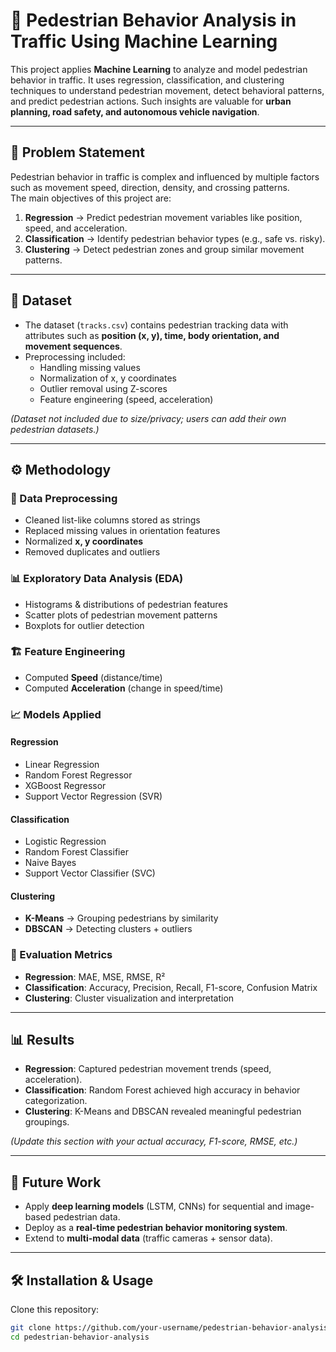 # 🚶 Pedestrian Behavior Analysis in Traffic Using Machine Learning

This project applies **Machine Learning** to analyze and model pedestrian behavior in traffic. It uses regression, classification, and clustering techniques to understand pedestrian movement, detect behavioral patterns, and predict pedestrian actions. Such insights are valuable for **urban planning, road safety, and autonomous vehicle navigation**.

---

## 📌 Problem Statement
Pedestrian behavior in traffic is complex and influenced by multiple factors such as movement speed, direction, density, and crossing patterns.  
The main objectives of this project are:
1. **Regression** → Predict pedestrian movement variables like position, speed, and acceleration.  
2. **Classification** → Identify pedestrian behavior types (e.g., safe vs. risky).  
3. **Clustering** → Detect pedestrian zones and group similar movement patterns.  

---

## 📂 Dataset
- The dataset (`tracks.csv`) contains pedestrian tracking data with attributes such as **position (x, y), time, body orientation, and movement sequences**.  
- Preprocessing included:  
  - Handling missing values  
  - Normalization of x, y coordinates  
  - Outlier removal using Z-scores  
  - Feature engineering (speed, acceleration)  

*(Dataset not included due to size/privacy; users can add their own pedestrian datasets.)*

---

## ⚙️ Methodology

### 🔧 Data Preprocessing
- Cleaned list-like columns stored as strings  
- Replaced missing values in orientation features  
- Normalized **x, y coordinates**  
- Removed duplicates and outliers  

### 📊 Exploratory Data Analysis (EDA)
- Histograms & distributions of pedestrian features  
- Scatter plots of pedestrian movement patterns  
- Boxplots for outlier detection  

### 🏗️ Feature Engineering
- Computed **Speed** (distance/time)  
- Computed **Acceleration** (change in speed/time)  

### 📈 Models Applied
#### Regression
- Linear Regression  
- Random Forest Regressor  
- XGBoost Regressor  
- Support Vector Regression (SVR)  

#### Classification
- Logistic Regression  
- Random Forest Classifier  
- Naive Bayes  
- Support Vector Classifier (SVC)  

#### Clustering
- **K-Means** → Grouping pedestrians by similarity  
- **DBSCAN** → Detecting clusters + outliers  

### 🧪 Evaluation Metrics
- **Regression**: MAE, MSE, RMSE, R²  
- **Classification**: Accuracy, Precision, Recall, F1-score, Confusion Matrix  
- **Clustering**: Cluster visualization and interpretation  

---

## 📊 Results
- **Regression**: Captured pedestrian movement trends (speed, acceleration).  
- **Classification**: Random Forest achieved high accuracy in behavior categorization.  
- **Clustering**: K-Means and DBSCAN revealed meaningful pedestrian groupings.  

*(Update this section with your actual accuracy, F1-score, RMSE, etc.)*

---

## 🚀 Future Work
- Apply **deep learning models** (LSTM, CNNs) for sequential and image-based pedestrian data.  
- Deploy as a **real-time pedestrian behavior monitoring system**.  
- Extend to **multi-modal data** (traffic cameras + sensor data).  

---

## 🛠️ Installation & Usage
Clone this repository:
```bash
git clone https://github.com/your-username/pedestrian-behavior-analysis.git
cd pedestrian-behavior-analysis
